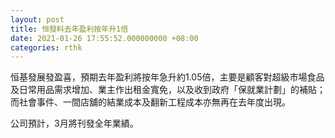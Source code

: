 ```yaml
---
layout: post
title: 恒發料去年盈利按年升1倍
date: 2021-01-26 17:55:52.000000000 +08:00
categories: rthk
---
```


恒基發展發盈喜，預期去年盈利將按年急升約1.05倍，主要是顧客對超級市場食品及日常用品需求增加、業主作出租金寬免，以及收到政府「保就業計劃」的補貼；而社會事件、一間店舖的結業成本及翻新工程成本亦無再在去年度出現。

公司預計，3月將刊發全年業績。
